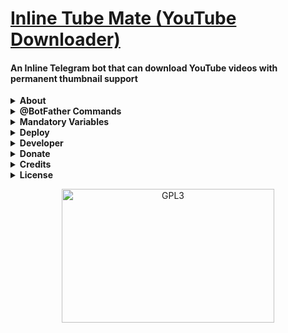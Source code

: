 <h1 align="left">
    <a href="https://github.com/m4mallu">Inline Tube Mate (YouTube Downloader)
</a>
</h1>

#### An Inline Telegram bot that can download YouTube videos with permanent thumbnail support

<details>
    <summary><b>About</b></summary>
    <p align="left"></p>
    <ul>
        <li><b><strike>Bot need to be in Inline Mode</strike></b></li>
        <li>Search keyword inline (In bot chat).</li>
        <li>Send a photo to bot to set custom thumbnail permanently.</li>
        <li>The thumbnail will be in all the downloads until clear it in options.</li>
        <li>View the custom thumbnail in option.</li>
        <li>If no thumbnail available, bot will set the default YouTube video thumbnail in downloading.</li>
        <li>Authorized users facility [The bot will be in public when this list kept empty]</li>
        <li>Sudo Users of this bot can broadcast messages to the bot users.</li>
        <li>Force users to subscribe a specific chat. [works as normal when list is empty]</li>
    </ul>
</details>
<details>
    <summary><b>@BotFather Commands</b></summary>
    <p align="left"></p>
    
    start - Check alive
    send - broadcast                   [ As reply to any message ]
    subs - Count active subscribers
</details>
<details>
    <summary><b>Mandatory Variables</b></summary>
    <p align="left"></p>
    
    API_HASH        Your API Hash from my.telegram.org
    API_ID          Your API ID from my.telegram.org
    BOT_TOKEN       Your Bot Token from BotFather
    AUTH_USERS      Create a list of User Ids to use this bot. (If kept empty, bot will be in public domain)
    SUDO_USERS      Create a list of Super User Ids to use this bot. (For Broadcasting )
    DB_URI          Mandatory when deployed in local
</details>
<details>
    <summary><b>Deploy</b></summary>
    <p align="left"></p>
    <b>1. <u>Deploy to Heroku</u></b><br>
        <a href="https://heroku.com/deploy?template=https://github.com/aryforker/ytdmoded">
            <img height="30px" src="https://img.shields.io/badge/Deploy%20To%20Heroku-blueviolet?style=for-the-badge&logo=heroku">
    </a><br><br>
    <b>2. <u>Deploy to VPS</u></b><br>
    <ul>
        <li>Open a Linux Terminal and run the following commands.</li>
        <li><code>git clone https://github.com/m4mallu/inline-tube-mate</code></li>
        <li><code>cd inline-tube-mate</code></li>
        <li>Create a database URI with the <a href="https://telegra.ph/Clonebot-UI-Help-05-30"><b>TUTORIAL</b></a>.</li>
        <li>Create a <code>config.py</code> file with the mandatory variables and database URI.</li>
        <li>Run the following commands in the same terminal opened.</li>
        <li><code>virtualenv -p python3 venv</code></li>
        <li><code>. ./venv/bin/activate</code></li>
        <li><code>pip3 install -r requirements.txt</code></li>
        <li><code>python3 bot.py</code></li>
    </ul>
</details>
<details>
  <summary><b>Developer</b></summary>
    <p align="left">
        <img alt="GPL3" src ="https://c.tenor.com/10Zdx_RXqgcAAAAC/programming-crazy.gif" width="260px" style="max-width:100%;"/><br>
            <a href="https://t.me/space4renjith"><img src="https://img.shields.io/badge/Renjith-Mangal-orange" height="24">
        </a>&nbsp;
            <a href="https://t.me/rmprojects"><img src="https://img.shields.io/badge/Updates-Channel-orange" height="24">
        </a>
</p>
</details>
<details>
    <summary><b>Donate</b></summary>
    <p align="left">
    <b>Buy me a coffee for the work !</b><br>
    <img src="https://telegra.ph/file/b926b7e8ea84826d81d8a.png" width="260px" style="max-width:100%;"/><br><br>
      <a href="https://www.paypal.me/space4renjith" target="_blank">
        <img src="https://img.shields.io/badge/Donate-Me%20-orange?style=for-the-badge&logo=paypal">
    </a>
</p>
</details>
<details>
  <summary><b>Credits</b></summary>
    <p align="left">
      <a href="https://github.com/pyrogram/pyrogram">
        <img src="https://img.shields.io/badge/Pyrogram-Framework%20-orange" height="32.8">
    </a>
    <a href="https://github.com/SpEcHiDe">
        <img src="https://img.shields.io/badge/-SpEcHiDe-orange" height="32.8">
    </a>
</p>
</details>
<details>
  <summary><b>License</b></summary>
    <p align="left">
    <a href="https://choosealicense.com/licenses/gpl-3.0/">
        <img src="https://img.shields.io/badge/GPL%20V3-License%20-orange">
    </a>
</p>
</details>
<p align="center">
    <a href="https://t.me/space4renjith">
        <img alt="GPL3" src ="https://telegra.ph/file/c4f778ccfc576a954dd20.gif" width="340" height="214"/>
    </a>
</p>
